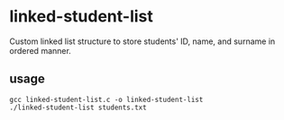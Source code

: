# linked-student-list
Custom linked list structure to store students' ID, name, and surname in ordered manner.

## usage
```console
gcc linked-student-list.c -o linked-student-list
./linked-student-list students.txt
```
